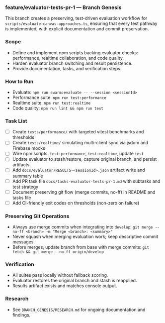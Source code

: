 ### feature/evaluator-tests-pr-1 — Branch Genesis

This branch creates a preserving, test-driven evaluation workflow for `scripts/evaluate-canvas-approaches.ts`, ensuring that every test pathway is implemented, with explicit documentation and commit preservation.

### Scope
- Define and implement npm scripts backing evaluator checks: performance, realtime collaboration, and code quality.
- Harden evaluator branch switching and result persistence.
- Provide documentation, tasks, and verification steps.

### How to Run
- Evaluate: `npm run swarm:evaluate -- --session <sessionId>`
- Performance suite: `npm run test:performance`
- Realtime suite: `npm run test:realtime`
- Code quality: `npm run lint && npm run test`

### Task List
- [ ] Create `tests/performance/` with targeted vitest benchmarks and thresholds
- [ ] Create `tests/realtime/` simulating multi-client sync via jsdom and Firebase mocks
- [ ] Wire npm scripts: `test:performance`, `test:realtime`, update `test`
- [ ] Update evaluator to stash/restore, capture original branch, and persist artifacts
- [ ] Add `docs/evaluator/RESULTS-<sessionId>.json` artifact write and summary table
- [ ] Add PR task file `docs/tasks-evaluator-tests-pr-1.md` with subtasks and test strategy
- [ ] Document preserving git flow (merge commits, no-ff) in README and tasks file
- [ ] Add CI-friendly exit codes on thresholds (non-zero on failure)

### Preserving Git Operations
- Always use merge commits when integrating into `develop`: `git merge --no-ff <branch> -m "Merge <branch>: <summary>"`
- Never squash when merging evaluation work; keep descriptive commit messages.
- Before merges, update branch from base with merge commits: `git fetch && git merge --no-ff origin/develop`

### Verification
- All suites pass locally without fallback scoring.
- Evaluator restores the original branch and stash is reapplied.
- Results artifact exists and matches console output.

### Research
- See `BRANCH_GENESIS/RESEARCH.md` for ongoing documentation and findings.